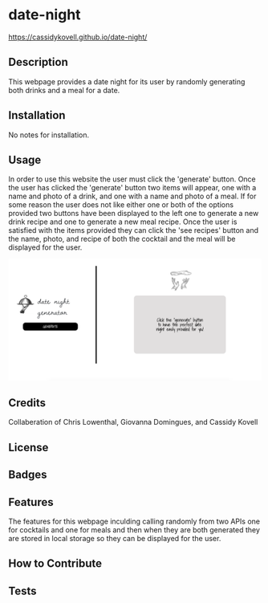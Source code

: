 # date-night

https://cassidykovell.github.io/date-night/

## Description

This webpage provides a date night for its user by randomly generating both drinks and a meal for a date. 

## Installation
No notes for installation.

## Usage
In order to use this website the user must click the 'generate' button. Once the user has clicked the 'generate' button two items will appear, one with a name and photo of a drink, and one with a name and photo of a meal. If for some reason the user does not like either one or both of the options provided two buttons have been displayed to the left one to generate a new drink recipe and one to generate a new meal recipe. Once the user is satisfied with the items provided they can click the 'see recipes' button and the name, photo, and recipe of both the cocktail and the meal will be displayed for the user.

![alttext](./assets/images/Deployed.png)

## Credits
Collaberation of Chris Lowenthal, Giovanna Domingues, and Cassidy Kovell

## License

## Badges

## Features
The features for this webpage inculding calling randomly from two APIs one for cocktails and one for meals and then when they are both generated they are stored in local storage so they can be displayed for the user. 

## How to Contribute

## Tests